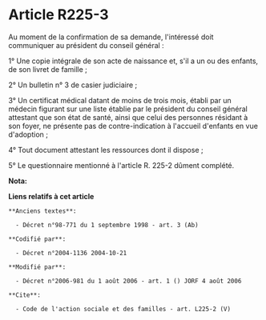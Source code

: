 # Article R225-3

Au moment de la confirmation de sa demande, l'intéressé doit communiquer au président du conseil général : 

1° Une copie intégrale de son acte de naissance et, s'il a un ou des enfants, de son livret de famille ; 

2° Un bulletin n° 3 de casier judiciaire ; 

3° Un certificat médical datant de moins de trois mois, établi par un médecin figurant sur une liste établie par le président
du conseil général attestant que son état de santé, ainsi que celui des personnes résidant à son foyer, ne présente pas de
contre-indication à l'accueil d'enfants en vue d'adoption ; 

4° Tout document attestant les ressources dont il dispose ; 

5° Le questionnaire mentionné à l'article R. 225-2 dûment complété.

**Nota:**



**Liens relatifs à cet article**

	**Anciens textes**:

	  - Décret n°98-771 du 1 septembre 1998 - art. 3 (Ab)

	**Codifié par**:

	  - Décret n°2004-1136 2004-10-21

	**Modifié par**:

	  - Décret n°2006-981 du 1 août 2006 - art. 1 () JORF 4 août 2006

	**Cite**:

	  - Code de l'action sociale et des familles - art. L225-2 (V)
